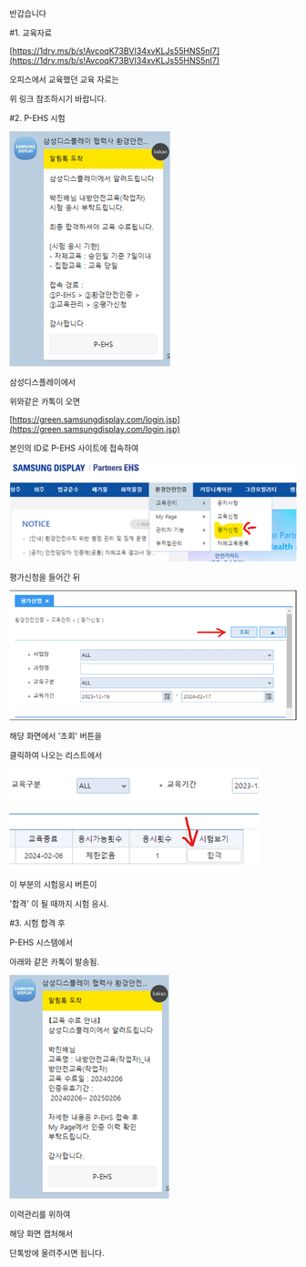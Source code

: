 
반갑습니다




#1. 교육자료


[https://1drv.ms/b/s!AvcoqK73BVI34xvKLJs55HNS5nI7](https://1drv.ms/b/s!AvcoqK73BVI34xvKLJs55HNS5nI7)

오피스에서 교육했던 교육 자료는

위 링크 참조하시기 바랍니다.



#2. P-EHS 시험 


![](image.png)

삼성디스플레이에서

위와같은 카톡이 오면

[https://green.samsungdisplay.com/login.jsp](https://green.samsungdisplay.com/login.jsp)

본인의 ID로 P-EHS 사이트에 접속하여

![](image2.png)

평가신청을 들어간 뒤


![](image3.png)

해당 화면에서 '조회' 버튼을

클릭하여 나오는 리스트에서

![](image4.png)

이 부분의 시험응시 버튼이

'합격' 이 될 때까지 시험 응시.


#3. 시험 합격 후


P-EHS 시스템에서

아래와 같은 카톡이 발송됨.

![](image5.png)

이력관리를 위하여

해당 화면 캡처해서

단톡방에 올려주시면 됩니다.
